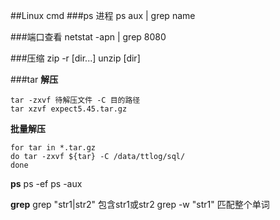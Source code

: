 ##Linux cmd
###ps  进程
ps aux | grep name

###端口查看
 netstat -apn | grep 8080

###压缩
zip -r [dir...]
unzip [dir]

###tar
**解压**

```
tar -zxvf 待解压文件 -C 目的路径
tar xzvf expect5.45.tar.gz
```
**批量解压**

```
for tar in *.tar.gz
do tar -zxvf ${tar} -C /data/ttlog/sql/
done
```
**ps**
ps -ef 
ps -aux
 
**grep**
grep "str1\|str2"  包含str1或str2
grep -w "str1"     匹配整个单词



 
 
 
 
